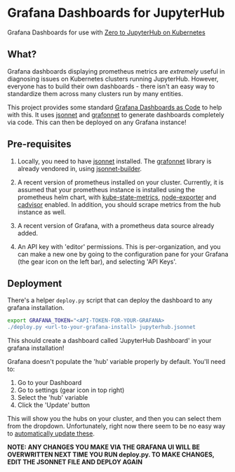 # Grafana Dashboards for JupyterHub

Grafana Dashboards for use with [Zero to JupyterHub on Kubernetes](http://z2jh.jupyter.org/)

## What?

Grafana dashboards displaying prometheus metrics are *extremely* useful in diagnosing
issues on Kubernetes clusters running JupyterHub. However, everyone has to build their
own dashboards - there isn't an easy way to standardize them across many clusters run
by many entities.

This project provides some standard [Grafana Dashboards as Code](https://grafana.com/blog/2020/02/26/how-to-configure-grafana-as-code/)
to help with this. It uses [jsonnet](https://jsonnet.org/) and
[grafonnet](https://github.com/grafana/grafonnet-lib) to generate dashboards completely
via code. This can then be deployed on any Grafana instance!

## Pre-requisites

1. Locally, you need to have
   [jsonnet](https://github.com/google/jsonnet#packages) installed.  The
   [grafonnet](https://grafana.github.io/grafonnet-lib/) library is already
   vendored in, using
   [jsonnet-builder](https://github.com/jsonnet-bundler/jsonnet-bundler).

2. A recent version of prometheus installed on your cluster. Currently, it is assumed that your prometheus instance
   is installed using the prometheus helm chart, with [kube-state-metrics](https://github.com/kubernetes/kube-state-metrics),
   [node-exporter](https://github.com/prometheus/node_exporter) and [cadvisor](https://github.com/google/cadvisor)
   enabled. In addition, you should scrape metrics from the hub instance as well.

3. A recent version of Grafana, with a prometheus data source already added.

4. An API key with 'editor' permissions. This is per-organization, and you can make a new one
   by going to the configuration pane for your Grafana (the gear icon on the left bar), and
   selecting 'API Keys'. 
   
## Deployment

There's a helper `deploy.py` script that can deploy the dashboard to any grafana installation.

```bash
export GRAFANA_TOKEN="<API-TOKEN-FOR-YOUR-GRAFANA>
./deploy.py <url-to-your-grafana-install> jupyterhub.jsonnet
```

This should create a dashboard called 'JupyterHub Dashboard' in your grafana installation!

Grafana doesn't populate the 'hub' variable properly by default. You'll need to:

1. Go to your Dashboard 
2. Go to settings (gear icon in top right)
3. Select the 'hub' variable
4. Click the 'Update' button

This will show you the hubs on your cluster, and then you can select them from the dropdown.
Unfortunately, right now there seem to be no easy way to [automatically update these](https://community.grafana.com/t/template-update-variable-api/1882/4).

**NOTE: ANY CHANGES YOU MAKE VIA THE GRAFANA UI WILL BE OVERWRITTEN NEXT TIME YOU RUN deploy.py.
TO MAKE CHANGES, EDIT THE JSONNET FILE AND DEPLOY AGAIN**
